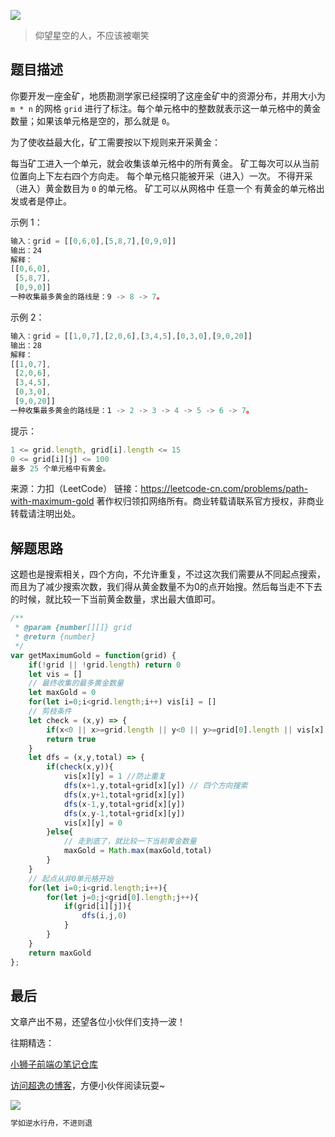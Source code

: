 ![](https://imgconvert.csdnimg.cn/aHR0cHM6Ly9jZG4uanNkZWxpdnIubmV0L2doL2Nob2NvbGF0ZTE5OTkvY2RuL2ltZy8yMDIwMDgyODE0NTUyMS5qcGc?x-oss-process=image/format,png)
>仰望星空的人，不应该被嘲笑

## 题目描述

你要开发一座金矿，地质勘测学家已经探明了这座金矿中的资源分布，并用大小为 `m * n` 的网格 `grid` 进行了标注。每个单元格中的整数就表示这一单元格中的黄金数量；如果该单元格是空的，那么就是 `0`。

为了使收益最大化，矿工需要按以下规则来开采黄金：

每当矿工进入一个单元，就会收集该单元格中的所有黄金。
矿工每次可以从当前位置向上下左右四个方向走。
每个单元格只能被开采（进入）一次。
不得开采（进入）黄金数目为 `0` 的单元格。
矿工可以从网格中 任意一个 有黄金的单元格出发或者是停止。
 
示例 1：

```javascript
输入：grid = [[0,6,0],[5,8,7],[0,9,0]]
输出：24
解释：
[[0,6,0],
 [5,8,7],
 [0,9,0]]
一种收集最多黄金的路线是：9 -> 8 -> 7。
```

示例 2：

```javascript
输入：grid = [[1,0,7],[2,0,6],[3,4,5],[0,3,0],[9,0,20]]
输出：28
解释：
[[1,0,7],
 [2,0,6],
 [3,4,5],
 [0,3,0],
 [9,0,20]]
一种收集最多黄金的路线是：1 -> 2 -> 3 -> 4 -> 5 -> 6 -> 7。
```

 

提示：

```javascript
1 <= grid.length, grid[i].length <= 15
0 <= grid[i][j] <= 100
最多 25 个单元格中有黄金。
```

来源：力扣（LeetCode）
链接：https://leetcode-cn.com/problems/path-with-maximum-gold
著作权归领扣网络所有。商业转载请联系官方授权，非商业转载请注明出处。



## 解题思路

这题也是搜索相关，四个方向，不允许重复，不过这次我们需要从不同起点搜索，而且为了减少搜索次数，我们得从黄金数量不为0的点开始搜。然后每当走不下去的时候，就比较一下当前黄金数量，求出最大值即可。

```javascript
/**
 * @param {number[][]} grid
 * @return {number}
 */
var getMaximumGold = function(grid) {
    if(!grid || !grid.length) return 0
    let vis = []
    // 最终收集的最多黄金数量
    let maxGold = 0
    for(let i=0;i<grid.length;i++) vis[i] = []
    // 剪枝条件
    let check = (x,y) => {
        if(x<0 || x>=grid.length || y<0 || y>=grid[0].length || vis[x][y] === 1 || !grid[x][y]) return false
        return true
    }
    let dfs = (x,y,total) => {
        if(check(x,y)){
            vis[x][y] = 1 //防止重复
            dfs(x+1,y,total+grid[x][y]) // 四个方向搜索
            dfs(x,y+1,total+grid[x][y])
            dfs(x-1,y,total+grid[x][y])
            dfs(x,y-1,total+grid[x][y])
            vis[x][y] = 0
        }else{
            // 走到底了，就比较一下当前黄金数量
            maxGold = Math.max(maxGold,total)
        }
    }
    // 起点从非0单元格开始
    for(let i=0;i<grid.length;i++){
        for(let j=0;j<grid[0].length;j++){
            if(grid[i][j]){
                dfs(i,j,0)
            }
        }
    }
    return maxGold
};
```


## 最后
文章产出不易，还望各位小伙伴们支持一波！

往期精选：

<a href="https://github.com/Chocolate1999/Front-end-learning-to-organize-notes">小狮子前端の笔记仓库</a>

<a href="https://yangchaoyi.vip/">访问超逸の博客</a>，方便小伙伴阅读玩耍~

![](https://img-blog.csdnimg.cn/2020090211491121.png#pic_center)

```javascript
学如逆水行舟，不进则退
```


